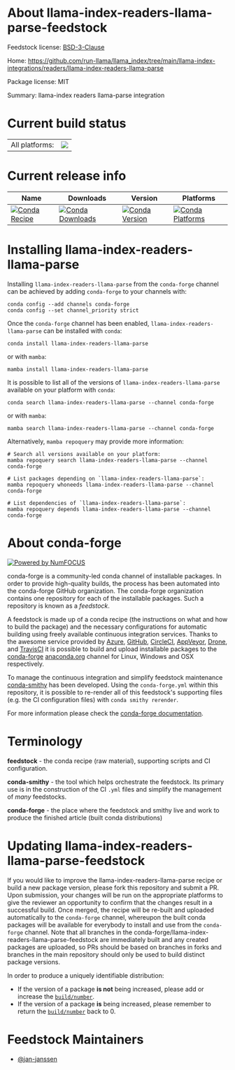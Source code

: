 About llama-index-readers-llama-parse-feedstock
===============================================

Feedstock license: [BSD-3-Clause](https://github.com/conda-forge/llama-index-readers-llama-parse-feedstock/blob/main/LICENSE.txt)

Home: https://github.com/run-llama/llama_index/tree/main/llama-index-integrations/readers/llama-index-readers-llama-parse

Package license: MIT

Summary: llama-index readers llama-parse integration

Current build status
====================


<table><tr><td>All platforms:</td>
    <td>
      <a href="https://dev.azure.com/conda-forge/feedstock-builds/_build/latest?definitionId=22095&branchName=main">
        <img src="https://dev.azure.com/conda-forge/feedstock-builds/_apis/build/status/llama-index-readers-llama-parse-feedstock?branchName=main">
      </a>
    </td>
  </tr>
</table>

Current release info
====================

| Name | Downloads | Version | Platforms |
| --- | --- | --- | --- |
| [![Conda Recipe](https://img.shields.io/badge/recipe-llama--index--readers--llama--parse-green.svg)](https://anaconda.org/conda-forge/llama-index-readers-llama-parse) | [![Conda Downloads](https://img.shields.io/conda/dn/conda-forge/llama-index-readers-llama-parse.svg)](https://anaconda.org/conda-forge/llama-index-readers-llama-parse) | [![Conda Version](https://img.shields.io/conda/vn/conda-forge/llama-index-readers-llama-parse.svg)](https://anaconda.org/conda-forge/llama-index-readers-llama-parse) | [![Conda Platforms](https://img.shields.io/conda/pn/conda-forge/llama-index-readers-llama-parse.svg)](https://anaconda.org/conda-forge/llama-index-readers-llama-parse) |

Installing llama-index-readers-llama-parse
==========================================

Installing `llama-index-readers-llama-parse` from the `conda-forge` channel can be achieved by adding `conda-forge` to your channels with:

```
conda config --add channels conda-forge
conda config --set channel_priority strict
```

Once the `conda-forge` channel has been enabled, `llama-index-readers-llama-parse` can be installed with `conda`:

```
conda install llama-index-readers-llama-parse
```

or with `mamba`:

```
mamba install llama-index-readers-llama-parse
```

It is possible to list all of the versions of `llama-index-readers-llama-parse` available on your platform with `conda`:

```
conda search llama-index-readers-llama-parse --channel conda-forge
```

or with `mamba`:

```
mamba search llama-index-readers-llama-parse --channel conda-forge
```

Alternatively, `mamba repoquery` may provide more information:

```
# Search all versions available on your platform:
mamba repoquery search llama-index-readers-llama-parse --channel conda-forge

# List packages depending on `llama-index-readers-llama-parse`:
mamba repoquery whoneeds llama-index-readers-llama-parse --channel conda-forge

# List dependencies of `llama-index-readers-llama-parse`:
mamba repoquery depends llama-index-readers-llama-parse --channel conda-forge
```


About conda-forge
=================

[![Powered by
NumFOCUS](https://img.shields.io/badge/powered%20by-NumFOCUS-orange.svg?style=flat&colorA=E1523D&colorB=007D8A)](https://numfocus.org)

conda-forge is a community-led conda channel of installable packages.
In order to provide high-quality builds, the process has been automated into the
conda-forge GitHub organization. The conda-forge organization contains one repository
for each of the installable packages. Such a repository is known as a *feedstock*.

A feedstock is made up of a conda recipe (the instructions on what and how to build
the package) and the necessary configurations for automatic building using freely
available continuous integration services. Thanks to the awesome service provided by
[Azure](https://azure.microsoft.com/en-us/services/devops/), [GitHub](https://github.com/),
[CircleCI](https://circleci.com/), [AppVeyor](https://www.appveyor.com/),
[Drone](https://cloud.drone.io/welcome), and [TravisCI](https://travis-ci.com/)
it is possible to build and upload installable packages to the
[conda-forge](https://anaconda.org/conda-forge) [anaconda.org](https://anaconda.org/)
channel for Linux, Windows and OSX respectively.

To manage the continuous integration and simplify feedstock maintenance
[conda-smithy](https://github.com/conda-forge/conda-smithy) has been developed.
Using the ``conda-forge.yml`` within this repository, it is possible to re-render all of
this feedstock's supporting files (e.g. the CI configuration files) with ``conda smithy rerender``.

For more information please check the [conda-forge documentation](https://conda-forge.org/docs/).

Terminology
===========

**feedstock** - the conda recipe (raw material), supporting scripts and CI configuration.

**conda-smithy** - the tool which helps orchestrate the feedstock.
                   Its primary use is in the construction of the CI ``.yml`` files
                   and simplify the management of *many* feedstocks.

**conda-forge** - the place where the feedstock and smithy live and work to
                  produce the finished article (built conda distributions)


Updating llama-index-readers-llama-parse-feedstock
==================================================

If you would like to improve the llama-index-readers-llama-parse recipe or build a new
package version, please fork this repository and submit a PR. Upon submission,
your changes will be run on the appropriate platforms to give the reviewer an
opportunity to confirm that the changes result in a successful build. Once
merged, the recipe will be re-built and uploaded automatically to the
`conda-forge` channel, whereupon the built conda packages will be available for
everybody to install and use from the `conda-forge` channel.
Note that all branches in the conda-forge/llama-index-readers-llama-parse-feedstock are
immediately built and any created packages are uploaded, so PRs should be based
on branches in forks and branches in the main repository should only be used to
build distinct package versions.

In order to produce a uniquely identifiable distribution:
 * If the version of a package **is not** being increased, please add or increase
   the [``build/number``](https://docs.conda.io/projects/conda-build/en/latest/resources/define-metadata.html#build-number-and-string).
 * If the version of a package **is** being increased, please remember to return
   the [``build/number``](https://docs.conda.io/projects/conda-build/en/latest/resources/define-metadata.html#build-number-and-string)
   back to 0.

Feedstock Maintainers
=====================

* [@jan-janssen](https://github.com/jan-janssen/)

